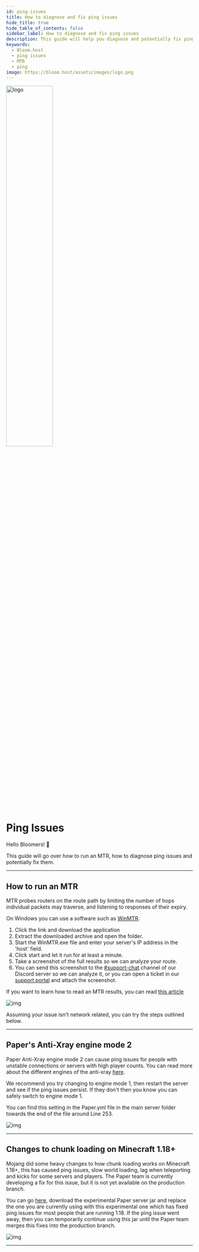 ```yaml
---
id: ping-issues
title: How to diagnose and fix ping issues
hide_title: true
hide_table_of_contents: false
sidebar_label: How to diagnose and fix ping issues
description: This guide will help you diagnose and potentially fix ping issues.
keywords:
  - Bloom.host
  - ping issues
  - MTR
  - ping
image: https://bloom.host/assets/images/logo.png
---
```


<div class="text--center">
<img src="https://bloom.host/logo-white.svg" alt="logo" height="50%" width="50%"/>
<h1>Ping Issues</h1>
</div>

Hello Bloomers! 👋

This guide will go over how to run an MTR, how to diagnose ping issues and potentially fix them.

---

## How to run an MTR

MTR probes routers on the route path by limiting the number of hops individual packets may traverse, and listening to responses of their expiry.

On Windows you can use a software such as [WinMTR](https://sourceforge.net/projects/winmtr/).
1. Click the link and download the application
2. Extract the downloaded archive and open the folder.
3. Start the WinMTR.exe file and enter your server's IP address in the 'host' field.
4. Click start and let it run for at least a minute.
5. Take a screenshot of the full results so we can analyze your route.
6. You can send this screenshot to the [#support-chat](https://discord.gg/F8t6EyafMz) channel of our Discord server so we can analyze it, or you can open a ticket in our [support portal](https://billing.bloom.host/submitticket.php) and attach the screenshot.

If you want to learn how to read an MTR results, you can read [this article](https://www.exavault.com/blog/reading-mtr-output)

<div class="text--center">
<img src={require('../../static/imgs/extras/ping-issues/1.png').default} alt="img"/></div>

Assuming your issue isn't network related, you can try the steps outlined below.

---

## Paper's Anti-Xray engine mode 2

Paper Anti-Xray engine mode 2 can cause ping issues for people with unstable connections or servers with high player counts. You can read more about the different engines of the anti-xray [here](https://gist.github.com/stonar96/ba18568bd91e5afd590e8038d14e245e).

We recommend you try changing to engine mode 1, then restart the server and see if the ping issues persist. If they don't then you know you can safely switch to engine mode 1.

You can find this setting in the Paper.yml file in the main server folder towards the end of the file around Line 253.

<div class="text--center">
<img src={require('../../static/imgs/extras/ping-issues/2.png').default} alt="img"/></div>

---

## Changes to chunk loading on Minecraft 1.18+

Mojang did some heavy changes to how chunk loading works on Minecraft 1.18+, this has caused ping issues, slow world loading, lag when teleporting and kicks for some servers and players. The Paper team is currently developing a fix for this issue, but it is not yet available on the production branch. 

You can go [here](https://github.com/PaperMC/Paper/pull/7368), download the experimental Paper server jar and replace the one you are currently using with this experimental one which has fixed ping issues for most people that are running 1.18. If the ping issue went away, then you can temporarily continue using this jar until the Paper team merges this fixes into the production branch.

<div class="text--center">
<img src={require('../../static/imgs/extras/ping-issues/2.png').default} alt="img"/></div>

---